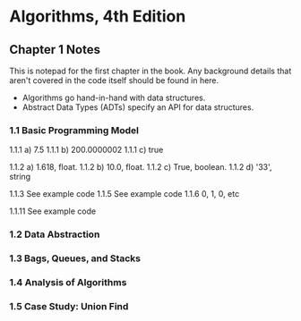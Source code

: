 # Algorithms, 4th Edition

## Chapter 1 Notes

This is notepad for the first chapter in the book. Any background details that 
aren't covered in the code itself should be found in here.

* Algorithms go hand-in-hand with data structures.
* Abstract Data Types (ADTs) specify an API for data structures.

### 1.1 Basic Programming Model

1.1.1 a) 7.5
1.1.1 b) 200.0000002
1.1.1 c) true

1.1.2 a) 1.618, float.
1.1.2 b) 10.0, float.
1.1.2 c) True, boolean.
1.1.2 d) '33', string

1.1.3 See example code
1.1.5 See example code
1.1.6 0, 1, 0, etc

1.1.11 See example code

### 1.2 Data Abstraction

### 1.3 Bags, Queues, and Stacks

### 1.4 Analysis of Algorithms

### 1.5 Case Study: Union Find


